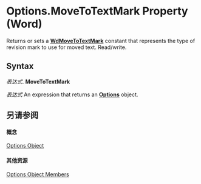 
# Options.MoveToTextMark Property (Word)

 Returns or sets a **[WdMoveToTextMark](f4c302fd-5b83-d74c-b30d-89b13f6807d5.md)** constant that represents the type of revision mark to use for moved text. Read/write.


## Syntax

 _表达式_. **MoveToTextMark**

 _表达式_ An expression that returns an **[Options](873b7b99-3fe1-fd89-9ece-a9355cb827dc.md)** object.


## 另请参阅


#### 概念


[Options Object](873b7b99-3fe1-fd89-9ece-a9355cb827dc.md)
#### 其他资源


[Options Object Members](http://msdn.microsoft.com/library/76cd9dfe-6bbb-4c3d-0bfc-79a62bedd15e%28Office.15%29.aspx)